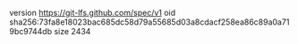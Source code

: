 version https://git-lfs.github.com/spec/v1
oid sha256:73fa8e18023bac685dc58d79a55685d03a8cdacf258ea86c89a0a719bc9744db
size 2434
